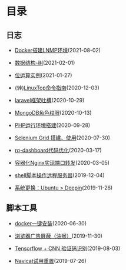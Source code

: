 # 目录

## 日志

- [Docker搭建LNMP环境](../php/Docker搭建LNMP环境)(2021-08-02)

- [数据结构-树](./数据结构-树)(2021-02-01)

- [位运算实例](./位运算实例)(2021-01-27)

- (转)[LinuxTop命令指南](./LinuxTop命令指南)(2020-12-03)

- [laravel框架吐槽](./unknown/laravel框架吐槽)(2020-10-29)

- [MongoDB角色权限](./unknown/MongoDB角色权限)(2020-10-13)

- [PHP运行环境搭建](./unknown/PHP运行环境搭建)(2020-09-28)

- [Selenium Grid 搭建、使用](./unknown/SeleniumGrid)(2020-07-30)

- [rq-dashboard代码优化](./unknown/rq-dashboard代码优化)(2020-03-17)

- [容器化Nginx实现端口转发](./unknown/容器化Nginx实现端口转发)(2020-03-05)

- [shell脚本操作远程服务器](./unknown/shell脚本操作远程服务器)(2019-12-04)

- [系统更换：Ubuntu > Deepin](./unknown/ubuntu%E6%8D%A2deepin)(2019-11-26)



## 脚本工具

- [docker一键安装](./tools/docker一键安装)(2020-06-30)

- [浏览器广告屏蔽（油猴）](./tools/油猴广告屏蔽)(2019-11-30)

- [Tensorflow + CNN 验证码识别](./tools/Tensorflow_CNN_验证码识别)(2019-08-03)

- [Navicat试用重置](./tools/Navicat%E8%AF%95%E7%94%A8%E9%87%8D%E7%BD%AE)(2019-07-26)
